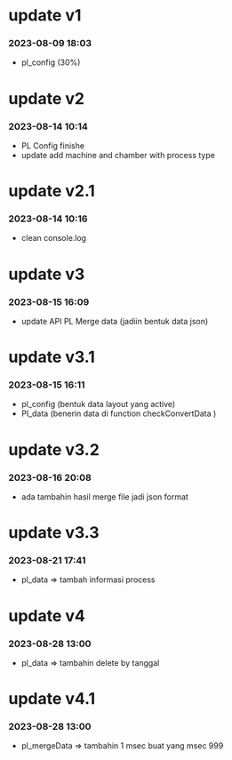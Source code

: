 # update v1
### 2023-08-09 18:03
- pl_config (30%)

# update v2
### 2023-08-14 10:14
- PL Config finishe
- update add machine and chamber with process type

# update v2.1
### 2023-08-14 10:16
- clean console.log

# update v3
### 2023-08-15 16:09
- update API PL Merge data (jadiin bentuk data json)

# update v3.1
### 2023-08-15 16:11
- pl_config (bentuk data layout yang active)
- Pl_data (benerin data di function checkConvertData )

# update v3.2
### 2023-08-16 20:08
- ada tambahin hasil merge file jadi json format

# update v3.3
### 2023-08-21 17:41
- pl_data => tambah informasi process

# update v4
### 2023-08-28 13:00
- pl_data => tambahin delete by tanggal

# update v4.1
### 2023-08-28 13:00
- pl_mergeData => tambahin 1 msec buat yang msec 999